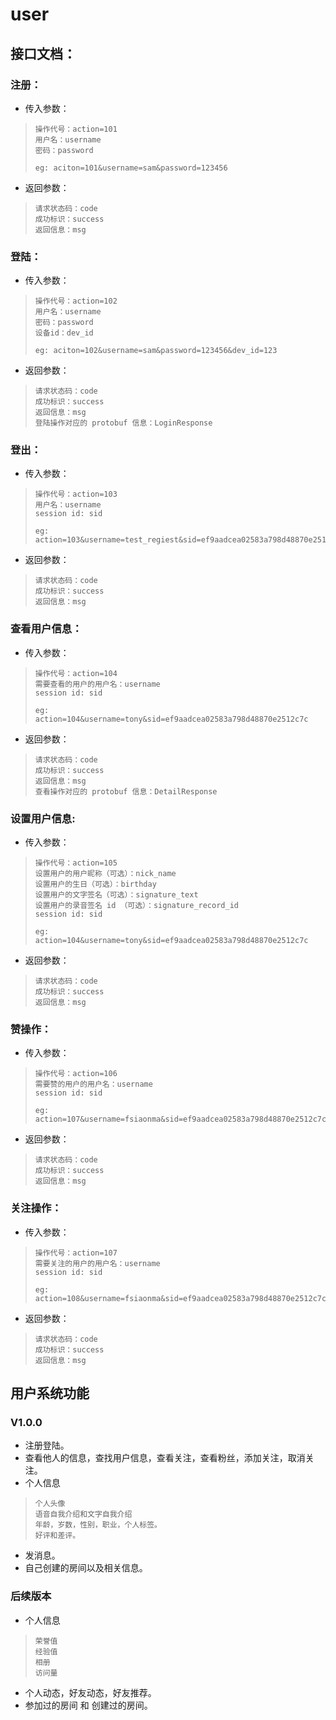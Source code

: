 user
======

接口文档：
--------------

### 注册：
+ 传入参数：

>     操作代号：action=101
>     用户名：username
>     密码：password
>
>     eg: aciton=101&username=sam&password=123456

+ 返回参数：

>     请求状态码：code
>     成功标识：success
>     返回信息：msg

### 登陆：
+ 传入参数：

>     操作代号：action=102
>     用户名：username
>     密码：password
>     设备id：dev_id
>
>     eg: aciton=102&username=sam&password=123456&dev_id=123

+ 返回参数：

>     请求状态码：code
>     成功标识：success
>     返回信息：msg
>     登陆操作对应的 protobuf 信息：LoginResponse

### 登出：
+ 传入参数：

>     操作代号：action=103
>     用户名：username
>     session id: sid
>
>     eg: action=103&username=test_regiest&sid=ef9aadcea02583a798d48870e2512c7c

+ 返回参数：

>     请求状态码：code
>     成功标识：success
>     返回信息：msg

### 查看用户信息：
+ 传入参数：

>     操作代号：action=104
>     需要查看的用户的用户名：username
>     session id: sid
>
>     eg: action=104&username=tony&sid=ef9aadcea02583a798d48870e2512c7c

+ 返回参数：

>     请求状态码：code
>     成功标识：success
>     返回信息：msg
>     查看操作对应的 protobuf 信息：DetailResponse

### 设置用户信息:
+ 传入参数：

>     操作代号：action=105
>     设置用户的用户昵称（可选）：nick_name
>     设置用户的生日（可选）：birthday
>     设置用户的文字签名（可选）：signature_text
>     设置用户的录音签名 id （可选）：signature_record_id
>     session id: sid
>
>     eg: action=104&username=tony&sid=ef9aadcea02583a798d48870e2512c7c

+ 返回参数：

>     请求状态码：code
>     成功标识：success
>     返回信息：msg

### 赞操作：
+ 传入参数：

>     操作代号：action=106
>     需要赞的用户的用户名：username
>     session id: sid
>
>     eg: action=107&username=fsiaonma&sid=ef9aadcea02583a798d48870e2512c7c

+ 返回参数：

>     请求状态码：code
>     成功标识：success
>     返回信息：msg

### 关注操作：
+ 传入参数：

>     操作代号：action=107
>     需要关注的用户的用户名：username
>     session id: sid
>
>     eg: action=108&username=fsiaonma&sid=ef9aadcea02583a798d48870e2512c7c

+ 返回参数：

>     请求状态码：code
>     成功标识：success
>     返回信息：msg



用户系统功能
--------------

### V1.0.0
+ 注册登陆。
+ 查看他人的信息，查找用户信息，查看关注，查看粉丝，添加关注，取消关注。
+ 个人信息
  
>     个人头像
>     语音自我介绍和文字自我介绍
>     年龄，岁数，性别，职业，个人标签。
>     好评和差评。  

+ 发消息。
+ 自己创建的房间以及相关信息。

### 后续版本
+ 个人信息

>     荣誉值
>     经验值
>     相册
>     访问量

+ 个人动态，好友动态，好友推荐。
+ 参加过的房间 和 创建过的房间。

























